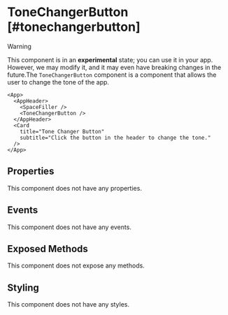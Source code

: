 # ToneChangerButton [#tonechangerbutton]

>[!WARNING]
> This component is in an **experimental** state; you can use it in your app. However, we may modify it, and it may even have breaking changes in the future.The `ToneChangerButton` component is a component that allows the user to change the tone of the app.

```xmlui-pg {4} copy display name="Example: using ToneChangerButton"
<App>
  <AppHeader>
    <SpaceFiller />
    <ToneChangerButton />
  </AppHeader>
  <Card
    title="Tone Changer Button"
    subtitle="Click the button in the header to change the tone."
  />
</App>
```

## Properties

This component does not have any properties.

## Events

This component does not have any events.

## Exposed Methods

This component does not expose any methods.

## Styling

This component does not have any styles.
